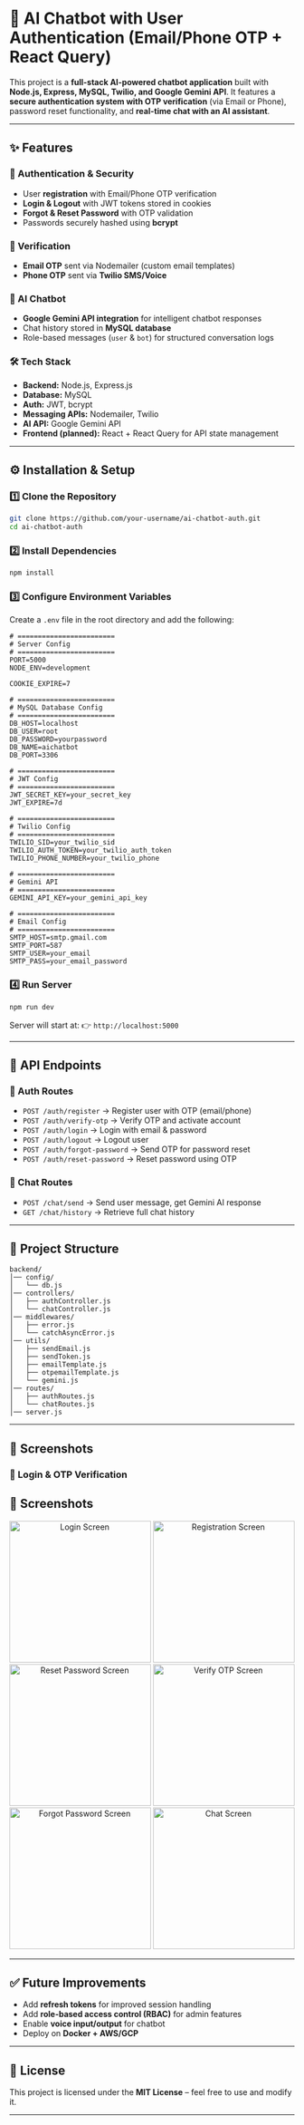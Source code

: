 
# 🚀 AI Chatbot with User Authentication (Email/Phone OTP + React Query)

This project is a **full-stack AI-powered chatbot application** built with **Node.js, Express, MySQL, Twilio, and Google Gemini API**.
It features a **secure authentication system with OTP verification** (via Email or Phone), password reset functionality, and **real-time chat with an AI assistant**.

---

## ✨ Features

### 🔐 Authentication & Security

* User **registration** with Email/Phone OTP verification
* **Login & Logout** with JWT tokens stored in cookies
* **Forgot & Reset Password** with OTP validation
* Passwords securely hashed using **bcrypt**

### 📩 Verification

* **Email OTP** sent via Nodemailer (custom email templates)
* **Phone OTP** sent via **Twilio SMS/Voice**

### 🤖 AI Chatbot

* **Google Gemini API integration** for intelligent chatbot responses
* Chat history stored in **MySQL database**
* Role-based messages (`user` & `bot`) for structured conversation logs

### 🛠 Tech Stack

* **Backend:** Node.js, Express.js
* **Database:** MySQL
* **Auth:** JWT, bcrypt
* **Messaging APIs:** Nodemailer, Twilio
* **AI API:** Google Gemini API
* **Frontend (planned):** React + React Query for API state management

---

## ⚙️ Installation & Setup

### 1️⃣ Clone the Repository

```bash
git clone https://github.com/your-username/ai-chatbot-auth.git
cd ai-chatbot-auth
```

### 2️⃣ Install Dependencies

```bash
npm install
```

### 3️⃣ Configure Environment Variables

Create a `.env` file in the root directory and add the following:

```env
# ========================
# Server Config
# ========================
PORT=5000
NODE_ENV=development

COOKIE_EXPIRE=7

# ========================
# MySQL Database Config
# ========================
DB_HOST=localhost
DB_USER=root
DB_PASSWORD=yourpassword
DB_NAME=aichatbot
DB_PORT=3306

# ========================
# JWT Config
# ========================
JWT_SECRET_KEY=your_secret_key
JWT_EXPIRE=7d

# ========================
# Twilio Config
# ========================
TWILIO_SID=your_twilio_sid
TWILIO_AUTH_TOKEN=your_twilio_auth_token
TWILIO_PHONE_NUMBER=your_twilio_phone

# ========================
# Gemini API
# ========================
GEMINI_API_KEY=your_gemini_api_key

# ========================
# Email Config
# ========================
SMTP_HOST=smtp.gmail.com
SMTP_PORT=587
SMTP_USER=your_email
SMTP_PASS=your_email_password
```

### 4️⃣ Run Server

```bash
npm run dev
```

Server will start at:
👉 `http://localhost:5000`

---

## 📡 API Endpoints

### 🔐 Auth Routes

* `POST /auth/register` → Register user with OTP (email/phone)
* `POST /auth/verify-otp` → Verify OTP and activate account
* `POST /auth/login` → Login with email & password
* `POST /auth/logout` → Logout user
* `POST /auth/forgot-password` → Send OTP for password reset
* `POST /auth/reset-password` → Reset password using OTP

### 🤖 Chat Routes

* `POST /chat/send` → Send user message, get Gemini AI response
* `GET /chat/history` → Retrieve full chat history

---

## 📂 Project Structure

```
backend/
│── config/
│   └── db.js
│── controllers/
│   ├── authController.js
│   └── chatController.js
│── middlewares/
│   ├── error.js
│   └── catchAsyncError.js
│── utils/
│   ├── sendEmail.js
│   ├── sendToken.js
│   ├── emailTemplate.js
│   ├── otpemailTemplate.js
│   └── gemini.js
│── routes/
│   ├── authRoutes.js
│   └── chatRoutes.js
│── server.js
```

---

## 📸 Screenshots

### 🔐 Login & OTP Verification

## 📸 Screenshots  

<p align="center">
  <img src="./Screenshot_2025-08-25-14-51-42-724_com.frontend.jpg" alt="Login Screen" width="250" />
  <img src="./Screenshot_2025-08-25-14-51-45-972_com.frontend.jpg" alt="Registration Screen" width="250" />
  <img src="./Screenshot_2025-08-25-14-52-30-891_com.frontend.jpg" alt="Reset Password Screen" width="250" />
  <img src="./Screenshot_2025-08-25-14-53-04-937_com.frontend.jpg" alt="Verify OTP Screen" width="250" />
  <img src="./Screenshot_2025-08-25-14-53-13-129_com.frontend.jpg" alt="Forgot Password Screen" width="250" />
  <img src="./Screenshot_2025-08-25-14-53-39-966_com.frontend.jpg" alt="Chat Screen" width="250" />
</p>


---

## ✅ Future Improvements

* Add **refresh tokens** for improved session handling
* Add **role-based access control (RBAC)** for admin features
* Enable **voice input/output** for chatbot
* Deploy on **Docker + AWS/GCP**

---

## 📜 License

This project is licensed under the **MIT License** – feel free to use and modify it.

---
